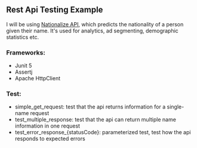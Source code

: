 ## Rest Api Testing Example

I will be using [Nationalize API](https://nationalize.io/), which predicts the nationality of a person given their name. It's used for analytics, ad segmenting, demographic statistics etc.

### Frameworks:

* Junit 5
* Assertj
* Apache HttpClient

### Test:

* simple_get_request: test that the api returns information for a single-name request
* test_multiple_response: test that the api can return multiple name information in one request
* test_error_response_{statusCode}: parameterized test, test how the api responds to expected errors
